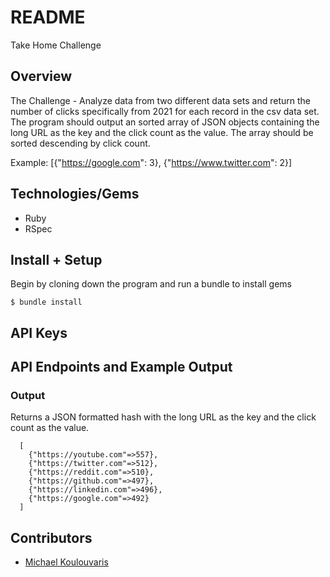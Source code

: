# README
Take Home Challenge

## Overview
The Challenge - Analyze data from two different data sets and return the number of clicks specifically from 2021 for each record in the csv data set. The program should output an sorted array of JSON objects containing the long URL as the key and the click count as the value. The array should be sorted descending by click count.

Example: [{"https://google.com": 3}, {"https://www.twitter.com": 2}]

## Technologies/Gems
  - Ruby
  - RSpec

## Install + Setup

Begin by cloning down the program and run a bundle to install gems

`$ bundle install`

## API Keys

## API Endpoints and Example Output

### Output

Returns a JSON formatted hash with the long URL as the key and the click count as the value.
```
  [
    {"https://youtube.com"=>557},
    {"https://twitter.com"=>512},
    {"https://reddit.com"=>510},
    {"https://github.com"=>497},
    {"https://linkedin.com"=>496},
    {"https://google.com"=>492}
  ]
 ```


## Contributors
  - [Michael Koulouvaris](https://github.com/mikekoul)
